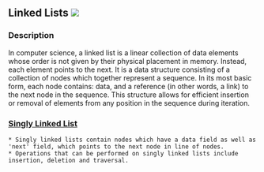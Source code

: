 ## Linked Lists [![](https://img.shields.io/badge/Robert-Muraru-blue)](https://robert-muraru-portfolio.herokuapp.com/)


### Description
In computer science, a linked list is a linear collection of data elements whose order is not given by their physical placement in memory. Instead, each element points to the next. It is a data structure consisting of a collection of nodes which together represent a sequence. In its most basic form, each node contains: data, and a reference (in other words, a link) to the next node in the sequence. This structure allows for efficient insertion or removal of elements from any position in the sequence during iteration.

### [Singly Linked List](https://en.wikipedia.org/wiki/Linked_list#Singly_linked_list)
    * Singly linked lists contain nodes which have a data field as well as 'next' field, which points to the next node in line of nodes. 
    * Operations that can be performed on singly linked lists include insertion, deletion and traversal.